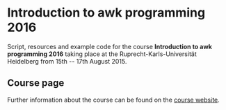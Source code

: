 # Introduction to awk programming 2016
Script, resources and example code for the course
**Introduction to awk programming 2016** taking place at the
Ruprecht-Karls-Universität Heidelberg from 15th -- 17th August 2015.

## Course page
Further information about the course
can be found on the [course website](http://blog.mfhs.eu/teaching/introduction-to-awk-programming-2016/).
